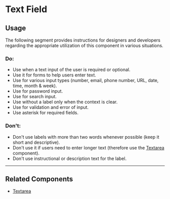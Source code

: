 # Text Field

<TableOfContents></TableOfContents>

## Usage

The following segment provides instructions for designers and developers regarding the appropriate utilization of this
component in various situations.

### Do:

- Use when a text input of the user is required or optional.
- Use it for forms to help users enter text.
- Use for various input types (number, email, phone number, URL, date, time, month & week).
- Use for password input.
- Use for search input.
- Use without a label only when the context is clear.
- Use for validation and error of input.
- Use asterisk for required fields.

### Don't:

- Don't use labels with more than two words whenever possible (keep it short and descriptive).
- Don't use it if users need to enter longer text (therefore use the [Textarea](components/textarea) component).
- Don't use instructional or description text for the label.

---

## Related Components

- [Textarea](components/textarea)
